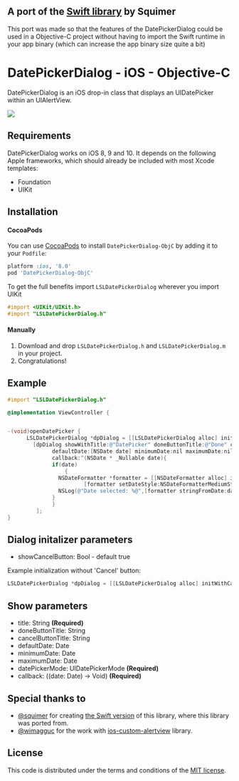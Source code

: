## A port of the [Swift library](https://www.github.com/squimer/DatePickerDialog-iOS-Swift/) by Squimer

This port was made so that the features of the DatePickerDialog could be used in a Objective-C project without having to import the Swift runtime in your app binary (which can increase the app binary size quite a bit)

# DatePickerDialog - iOS - Objective-C

DatePickerDialog is an iOS drop-in class that displays an UIDatePicker within an UIAlertView.

[![](https://raw.githubusercontent.com/gameleon-dev/DatePickerDialog-iOS-ObjC/master/screen1.png)](https://github.com/gameleon-dev/DatePickerDialog-iOS-ObjC/tree/master)

## Requirements

DatePickerDialog works on iOS 8, 9 and 10. It depends on the following Apple frameworks, which should already be included with most Xcode templates:

* Foundation
* UIKit

## Installation
#### CocoaPods
You can use [CocoaPods](http://cocoapods.org/) to install `DatePickerDialog-ObjC` by adding it to your `Podfile`:

```ruby
platform :ios, '8.0'
pod 'DatePickerDialog-ObjC'
```

To get the full benefits import `LSLDatePickerDialog` wherever you import UIKit

``` objective-c
#import <UIKit/UIKit.h>
#import "LSLDatePickerDialog.h"
```

#### Manually
1. Download and drop ```LSLDatePickerDialog.h``` and  ```LSLDatePickerDialog.m``` in your project.
2. Congratulations!

## Example

```objective-c
#import "LSLDatePickerDialog.h"

@implementation ViewController {


-(void)openDatePicker {
      LSLDatePickerDialog *dpDialog = [[LSLDatePickerDialog alloc] init];
	    [dpDialog showWithTitle:@"DatePicker" doneButtonTitle:@"Done" cancelButtonTitle:@"Cancel"
		      defaultDate:[NSDate date] minimumDate:nil maximumDate:nil datePickerMode:UIDatePickerModeDate
		      callback:^(NSDate * _Nullable date){
		  	  if(date)
         		  {
			  	NSDateFormatter *formatter = [[NSDateFormatter alloc] init];
            		 	[formatter setDateStyle:NSDateFormatterMediumStyle];
				NSLog(@"Date selected: %@",[formatter stringFromDate:date]);
	 		  }
		      }
	     ];
}
```

## Dialog initalizer parameters
- showCancelButton: Bool - default true

Example initialization without 'Cancel' button:
```objective-c
LSLDatePickerDialog *dpDialog = [[LSLDatePickerDialog alloc] initWithCancelButton:NO];
```

## Show parameters

- title: String **(Required)**
- doneButtonTitle: String
- cancelButtonTitle: String
- defaultDate: Date
- minimumDate: Date
- maximumDate: Date
- datePickerMode: UIDatePickerMode **(Required)**
- callback: ((date: Date) -> Void) **(Required)**

## Special thanks to

* [@squimer](https://github.com/squimer) for creating [the Swift version](https://github.com/wimagguc/ios-custom-alertview) of this library, where this library was ported from.
* [@wimagguc](https://github.com/wimagguc) for the work with [ios-custom-alertview](https://github.com/wimagguc/ios-custom-alertview) library.

## License

This code is distributed under the terms and conditions of the [MIT license](LICENSE).
